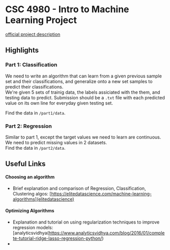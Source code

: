 # CSC 4980 - Intro to Machine Learning Project

[official project description](https://grid.cs.gsu.edu/zcai/course/4980-6980/homeworks.html)

## Highlights

### Part 1: Classification
We need to write an algorithm that can learn from a given previous sample set and their classifications, and generalize onto a new set samples to predict their classifications.  
We're given 5 sets of trainig data, the labels assiciated with the them, and testing data to predict. Submission should be a `.txt` file with each predicted value on its own line for everyday given testing set.  
  
Find the data in `/part1/data`.

### Part 2: Regression
Similar to part 1, except the target values we need to learn are continuous. We need to predict missing values in 2 datasets.  
Find the data in `/part2/data`.

## Useful Links
#### Choosing an algorithm
- Brief explanation and comparison of Regression, Classification, Clustering algos: [https://elitedatascience.com/machine-learning-algorithms](elitedatascience)
#### Optimizing Algorithms
- Explanation and tutorial on using regularization techniques to improve regression models: [analyticsvidhya(https://www.analyticsvidhya.com/blog/2016/01/complete-tutorial-ridge-lasso-regression-python/)
- 